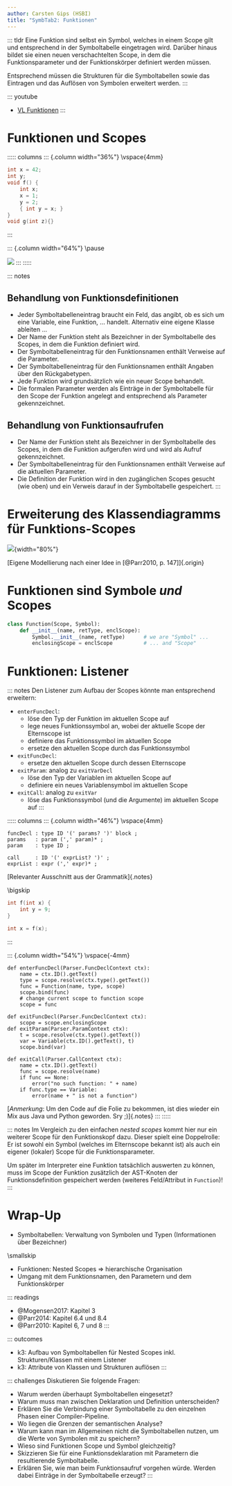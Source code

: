 ```yaml
---
author: Carsten Gips (HSBI)
title: "SymbTab2: Funktionen"
---
```


::: tldr
Eine Funktion sind selbst ein Symbol, welches in einem Scope gilt und entsprechend in der Symboltabelle eingetragen
wird. Darüber hinaus bildet sie einen neuen verschachtelten Scope, in dem die Funktionsparameter und der Funktionskörper
definiert werden müssen.

Entsprechend müssen die Strukturen für die Symboltabellen sowie das Eintragen und das Auflösen von Symbolen erweitert
werden.
:::

::: youtube
-   [VL Funktionen](https://youtu.be/yk2x6WGhgVg)
:::

# Funktionen und Scopes

::::: columns
::: {.column width="36%"}
\vspace{4mm}

``` c
int x = 42;
int y;
void f() {
    int x;
    x = 1;
    y = 2;
    { int y = x; }
}
void g(int z){}
```
:::

::: {.column width="64%"}
\pause

![](images/functionscopes.png)
:::
:::::

::: notes
## Behandlung von Funktionsdefinitionen

-   Jeder Symboltabelleneintrag braucht ein Feld, das angibt, ob es sich um eine Variable, eine Funktion, ... handelt.
    Alternativ eine eigene Klasse ableiten ...
-   Der Name der Funktion steht als Bezeichner in der Symboltabelle des Scopes, in dem die Funktion definiert wird.
-   Der Symboltabelleneintrag für den Funktionsnamen enthält Verweise auf die Parameter.
-   Der Symboltabelleneintrag für den Funktionsnamen enthält Angaben über den Rückgabetypen.
-   Jede Funktion wird grundsätzlich wie ein neuer Scope behandelt.
-   Die formalen Parameter werden als Einträge in der Symboltabelle für den Scope der Funktion angelegt and entsprechend
    als Parameter gekennzeichnet.

## Behandlung von Funktionsaufrufen

-   Der Name der Funktion steht als Bezeichner in der Symboltabelle des Scopes, in dem die Funktion aufgerufen wird und
    wird als Aufruf gekennzeichnet.
-   Der Symboltabelleneintrag für den Funktionsnamen enthält Verweise auf die aktuellen Parameter.
-   Die Definition der Funktion wird in den zugänglichen Scopes gesucht (wie oben) und ein Verweis darauf in der
    Symboltabelle gespeichert.
:::

# Erweiterung des Klassendiagramms für Funktions-Scopes

![](images/functionscopesuml.png){width="80%"}

[Eigene Modellierung nach einer Idee in [@Parr2010, p. 147]]{.origin}

# Funktionen sind Symbole *und* Scopes

``` python
class Function(Scope, Symbol):
    def __init__(name, retType, enclScope):
        Symbol.__init__(name, retType)      # we are "Symbol" ...
        enclosingScope = enclScope          # ... and "Scope"
```

# Funktionen: Listener

::: notes
Den Listener zum Aufbau der Scopes könnte man entsprechend erweitern:

-   `enterFuncDecl`:
    -   löse den Typ der Funktion im aktuellen Scope auf
    -   lege neues Funktionssymbol an, wobei der aktuelle Scope der Elternscope ist
    -   definiere das Funktionssymbol im aktuellen Scope
    -   ersetze den aktuellen Scope durch das Funktionssymbol
-   `exitFuncDecl`:
    -   ersetze den aktuellen Scope durch dessen Elternscope
-   `exitParam`: analog zu `exitVarDecl`
    -   löse den Typ der Variablen im aktuellen Scope auf
    -   definiere ein neues Variablensymbol im aktuellen Scope
-   `exitCall`: analog zu `exitVar`
    -   löse das Funktionssymbol (und die Argumente) im aktuellen Scope auf
:::

::::: columns
::: {.column width="46%"}
\vspace{4mm}

``` {.yacc size="footnotesize"}
funcDecl : type ID '(' params? ')' block ;
params   : param (',' param)* ;
param    : type ID ;

call     : ID '(' exprList? ')' ;
exprList : expr (',' expr)* ;
```

[Relevanter Ausschnitt aus der Grammatik]{.notes}

\bigskip

``` {.c size="footnotesize"}
int f(int x) {
    int y = 9;
}

int x = f(x);
```
:::

::: {.column width="54%"}
\vspace{-4mm}

``` {.python size="footnotesize"}
def enterFuncDecl(Parser.FuncDeclContext ctx):
    name = ctx.ID().getText()
    type = scope.resolve(ctx.type().getText())
    func = Function(name, type, scope)
    scope.bind(func)
    # change current scope to function scope
    scope = func

def exitFuncDecl(Parser.FuncDeclContext ctx):
    scope = scope.enclosingScope
def exitParam(Parser.ParamContext ctx):
    t = scope.resolve(ctx.type().getText())
    var = Variable(ctx.ID().getText(), t)
    scope.bind(var)

def exitCall(Parser.CallContext ctx):
    name = ctx.ID().getText()
    func = scope.resolve(name)
    if func == None:
        error("no such function: " + name)
    if func.type == Variable:
        error(name + " is not a function")
```

[*Anmerkung*: Um den Code auf die Folie zu bekommen, ist dies wieder ein Mix aus Java und Python geworden. Sry
;)]{.notes}
:::
:::::

::: notes
Im Vergleich zu den einfachen *nested scopes* kommt hier nur ein weiterer Scope für den Funktionskopf dazu. Dieser
spielt eine Doppelrolle: Er ist sowohl ein Symbol (welches im Elternscope bekannt ist) als auch ein eigener (lokaler)
Scope für die Funktionsparameter.

Um später im Interpreter eine Funktion tatsächlich auswerten zu können, muss im Scope der Funktion zusätzlich der
AST-Knoten der Funktionsdefinition gespeichert werden (weiteres Feld/Attribut in `Function`)!
:::

# Wrap-Up

-   Symboltabellen: Verwaltung von Symbolen und Typen (Informationen über Bezeichner)

\smallskip

-   Funktionen: Nested Scopes =\> hierarchische Organisation
-   Umgang mit dem Funktionsnamen, den Parametern und dem Funktionskörper

::: readings
-   @Mogensen2017: Kapitel 3
-   @Parr2014: Kapitel 6.4 und 8.4
-   @Parr2010: Kapitel 6, 7 und 8
:::

::: outcomes
-   k3: Aufbau von Symboltabellen für Nested Scopes inkl. Strukturen/Klassen mit einem Listener
-   k3: Attribute von Klassen und Strukturen auflösen
:::

::: challenges
Diskutieren Sie folgende Fragen:

-   Warum werden überhaupt Symboltabellen eingesetzt?
-   Warum muss man zwischen Deklaration und Definition unterscheiden?
-   Erklären Sie die Verbindung einer Symboltabelle zu den einzelnen Phasen einer Compiler-Pipeline.
-   Wo liegen die Grenzen der semantischen Analyse?
-   Warum kann man im Allgemeinen nicht die Symboltabellen nutzen, um die Werte von Symbolen mit zu speichern?
-   Wieso sind Funktionen Scope und Symbol gleichzeitig?
-   Skizzieren Sie für eine Funktionsdeklaration mit Parametern die resultierende Symboltabelle.
-   Erklären Sie, wie man beim Funktionsaufruf vorgehen würde. Werden dabei Einträge in der Symboltabelle erzeugt?
:::

